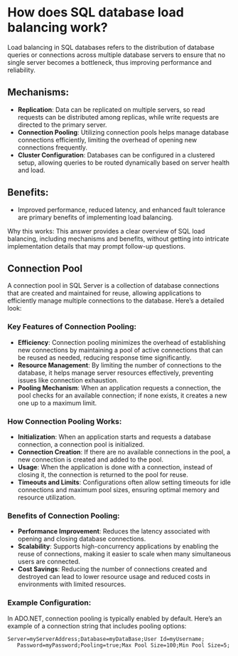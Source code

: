 # How does SQL database load balancing work?

Load balancing in SQL databases refers to the distribution of database queries or connections across multiple database servers to ensure that no single server becomes a bottleneck, thus improving performance and reliability.

## Mechanisms:
- **Replication**: Data can be replicated on multiple servers, so read requests can be distributed among replicas, while write requests are directed to the primary server.
- **Connection Pooling**: Utilizing connection pools helps manage database connections efficiently, limiting the overhead of opening new connections frequently.
- **Cluster Configuration**: Databases can be configured in a clustered setup, allowing queries to be routed dynamically based on server health and load.

## Benefits:
- Improved performance, reduced latency, and enhanced fault tolerance are primary benefits of implementing load balancing.

Why this works: This answer provides a clear overview of SQL load balancing, including mechanisms and benefits, without getting into intricate implementation details that may prompt follow-up questions.

## Connection Pool

A connection pool in SQL Server is a collection of database connections that are created and maintained for reuse, allowing applications to efficiently manage multiple connections to the database. Here’s a detailed look:

### Key Features of Connection Pooling:

- **Efficiency**: Connection pooling minimizes the overhead of establishing new connections by maintaining a pool of active connections that can be reused as needed, reducing response time significantly.
- **Resource Management**: By limiting the number of connections to the database, it helps manage server resources effectively, preventing issues like connection exhaustion.
- **Pooling Mechanism**: When an application requests a connection, the pool checks for an available connection; if none exists, it creates a new one up to a maximum limit.

### How Connection Pooling Works:

- **Initialization**: When an application starts and requests a database connection, a connection pool is initialized.
- **Connection Creation**: If there are no available connections in the pool, a new connection is created and added to the pool.
- **Usage**: When the application is done with a connection, instead of closing it, the connection is returned to the pool for reuse.
- **Timeouts and Limits**: Configurations often allow setting timeouts for idle connections and maximum pool sizes, ensuring optimal memory and resource utilization.

### Benefits of Connection Pooling:

- **Performance Improvement**: Reduces the latency associated with opening and closing database connections.
- **Scalability**: Supports high-concurrency applications by enabling the reuse of connections, making it easier to scale when many simultaneous users are connected.
- **Cost Savings**: Reducing the number of connections created and destroyed can lead to lower resource usage and reduced costs in environments with limited resources.

### Example Configuration:

In ADO.NET, connection pooling is typically enabled by default. Here’s an example of a connection string that includes pooling options:

```plaintext
Server=myServerAddress;Database=myDataBase;User Id=myUsername;
   Password=myPassword;Pooling=true;Max Pool Size=100;Min Pool Size=5;
```
